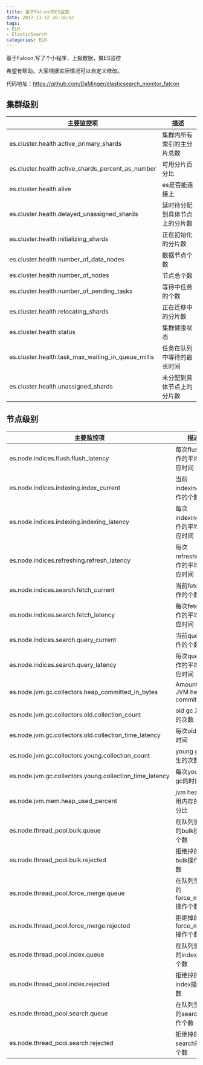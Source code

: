 ```yaml
---
title: 基于Falcon的ES监控
date: 2017-11-12 20:16:52
tags:
- ELK
- ElasticSearch
categories: ELK
---
```


基于Falcon,写了个小程序，上报数据，做ES监控

希望有帮助，大家根据实际情况可以自定义修改。

代码地址：https://github.com/DaMinger/elasticsearch_monitor_falcon

## 集群级别

主要监控项 | 描述
---- | ----
es.cluster.health.active_primary_shards | 集群内所有索引的主分片总数
es.cluster.health.active_shards_percent_as_number | 可用分片百分比
es.cluster.health.alive | es是否能连接上
es.cluster.health.delayed_unassigned_shards | 延时待分配到具体节点上的分片数
es.cluster.health.initializing_shards | 正在初始化的分片数
es.cluster.health.number_of_data_nodes | 数据节点个数
es.cluster.health.number_of_nodes | 节点总个数
es.cluster.health.number_of_pending_tasks | 等待中任务的个数
es.cluster.health.relocating_shards | 正在迁移中的分片数
es.cluster.health.status | 集群健康状态
es.cluster.health.task_max_waiting_in_queue_millis | 任务在队列中等待的最长时间
es.cluster.health.unassigned_shards | 未分配到具体节点上的分片数

## 节点级别

主要监控项 | 描述
---- | ----
es.node.indices.flush.flush_latency | 每次flush操作的平均响应时间
es.node.indices.indexing.index_current | 当前indexing操作的个数
es.node.indices.indexing.indexing_latency | 每次indexing操作的平均响应时间
es.node.indices.refreshing.refresh_latency | 每次refreshing操作的平均响应时间
es.node.indices.search.fetch_current | 当前fetch操作的个数
es.node.indices.search.fetch_latency | 每次fetch操作的平均响应时间
es.node.indices.search.query_current | 当前query操作的个数
es.node.indices.search.query_latency | 每次query操作的平均响应时间
es.node.jvm.gc.collectors.heap_committed_in_bytes | Amount of JVM heap committed
es.node.jvm.gc.collectors.old.collection_count | old gc 发生的次数
es.node.jvm.gc.collectors.old.collection_time_latency | 每次old gc 时间
es.node.jvm.gc.collectors.young.collection_count | young gc 发生的次数
es.node.jvm.gc.collectors.young.collection_time_latency | 每次young gc的时间
es.node.jvm.mem.heap_used_percent | jvm heap使用内存的百分比
es.node.thread_pool.bulk.queue | 在队列里面的bulk操作个数
es.node.thread_pool.bulk.rejected | 拒绝掉的bulk操作个数
es.node.thread_pool.force_merge.queue | 在队列里面的force_merge操作个数
es.node.thread_pool.force_merge.rejected | 拒绝掉的force_merge操作个数
es.node.thread_pool.index.queue | 在队列里面的index操作个数
es.node.thread_pool.index.rejected | 拒绝掉的index操作个数
es.node.thread_pool.search.queue | 在队列里面的search操作个数
es.node.thread_pool.search.rejected | 拒绝掉的search操作个数
